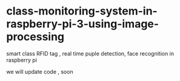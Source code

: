 # class-monitoring-system-in-raspberry-pi-3-using-image-processing
smart class
RFID tag , real time puple detection, face recognition  in raspberry pi

we will update code , soon 
